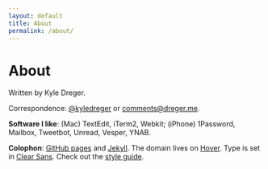 ```yaml
---
layout: default
title: About
permalink: /about/
---
```

# About

Written by Kyle Dreger.

Correspondence: [@kyledreger](http://twitter.com/kyledreger) or <comments@dreger.me>.

**Software I like**: (Mac) TextEdit, iTerm2, Webkit; (iPhone) 1Password, Mailbox, Tweetbot, Unread, Vesper, YNAB.

**Colophon**: [GitHub pages](https://pages.github.com/) and [Jekyll](https://github.com/mojombo/jekyll). The domain lives on [Hover](http://hover.com). Type is set in [Clear Sans](https://github.com/resir014/Clear-Sans-Webfont). Check out the [style guide](/style-guide).
